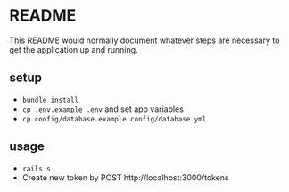 # README

This README would normally document whatever steps are necessary to get the
application up and running.

## setup

* `bundle install`
* `cp .env.example .env` and set app variables
* `cp config/database.example config/database.yml`

## usage
* `rails s`
* Create new token by POST http://localhost:3000/tokens
